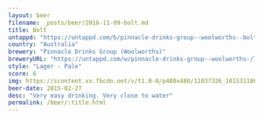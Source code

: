 ```yaml
---
layout: beer
filename: _posts/beer/2016-11-09-bolt.md
title: Bolt
untappd: "https://untappd.com/b/pinnacle-drinks-group--woolworths--bolt/788809"
country: "Australia"
brewery: "Pinnacle Drinks Group (Woolworths)"
breweryURL: "https://untappd.com/w/pinnacle-drinks-group--woolworths-/74417"
style: "Lager - Pale"
score: 6
img: https://scontent.xx.fbcdn.net/v/t1.0-0/p480x480/11037326_10153118666923745_5159572374416519952_n.jpg?oh=e96cb8b5d911629376a16718e5f5e3d1&oe=594832D5
beer-date: 2015-02-27
desc: "Very easy drinking. Very close to water"
permalink: /beer/:title.html
---
```

